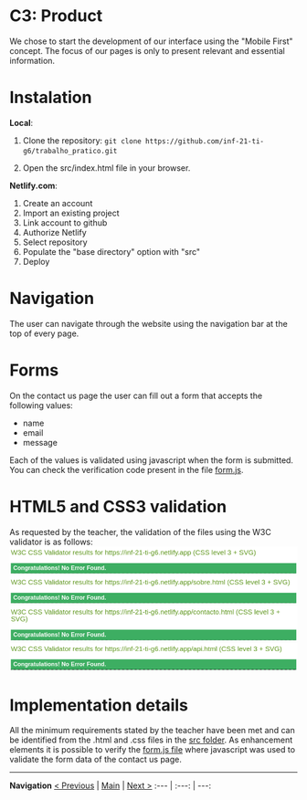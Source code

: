 # C3: Product
We chose to start the development of our interface using the "Mobile First" concept.
The focus of our pages is only to present relevant and essential information.

# Instalation

**Local**:
1. Clone the repository: ```git clone https://github.com/inf-21-ti-g6/trabalho_pratico.git```

2. Open the src/index.html file in your browser.

**Netlify.com**:
1. Create an account
2. Import an existing project
3. Link account to github
4. Authorize Netlify
5. Select repository
6. Populate the "base directory" option with "src"
7. Deploy

# Navigation
The user can navigate through the website using the navigation bar at the top of every page.

# Forms
On the contact us page the user can fill out a form that accepts the following values:
- name
- email
- message

Each of the values is validated using javascript when the form is submitted. You can check the verification code present in the file [form.js](../src/js/form.js).

# HTML5 and CSS3 validation
As requested by the teacher, the validation of the files using the W3C validator is as follows:
![landing-page-validation](images/validation/landing-page-validation.png)
![about-page-validation](images/validation/about-page-validation.png)
![contact-page-validation](images/validation/contact-page-validation.png)
![api-page-validation](images/validation/api-page-validation.png)

# Implementation details
All the minimum requirements stated by the teacher have been met and can be identified from the .html and .css files in the [src folder](../src).
As enhancement elements it is possible to verify the [form.js file](../src/js/form.js) where javascript was used to validate the form data of the contact us page.

---
**Navigation** 
[< Previous](c2.md) | [Main](../../../) | [Next >](c4.md)
:--- | :---: | ---: 
